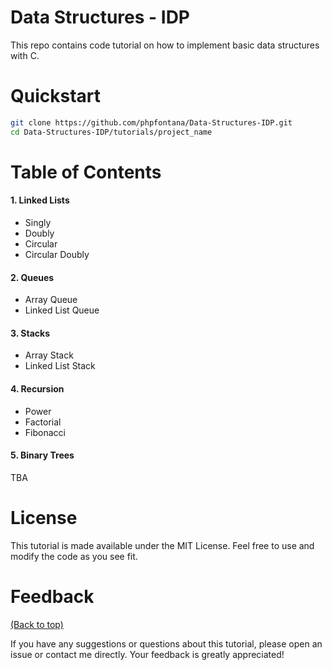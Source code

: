 # Data Structures - IDP
This repo contains code tutorial on how to implement basic data structures with C.

# Quickstart

```bash
git clone https://github.com/phpfontana/Data-Structures-IDP.git
cd Data-Structures-IDP/tutorials/project_name
``` 

# Table of Contents
#### 1. Linked Lists
* Singly
* Doubly
* Circular
* Circular Doubly

#### 2. Queues
* Array Queue
* Linked List Queue

#### 3. Stacks
* Array Stack
* Linked List Stack

#### 4. Recursion
* Power
* Factorial
* Fibonacci

#### 5. Binary Trees
TBA

# License

This tutorial is made available under the MIT License. Feel free to use and modify the code as you see fit.

# Feedback
[(Back to top)](#data-structures---idp)

If you have any suggestions or questions about this tutorial, please open an issue or contact me directly. Your feedback is greatly appreciated!